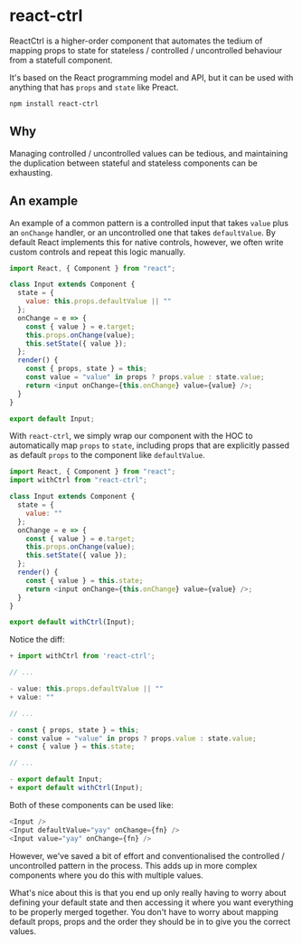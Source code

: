 # react-ctrl

ReactCtrl is a higher-order component that automates the tedium of mapping props to state for stateless / controlled / uncontrolled behaviour from a statefull component.

It's based on the React programming model and API, but it can be used with anything that has `props` and `state` like Preact.

```
npm install react-ctrl
```

## Why

Managing controlled / uncontrolled values can be tedious, and maintaining the duplication between stateful and stateless components can be exhausting.

## An example

An example of a common pattern is a controlled input that takes `value` plus an `onChange` handler, or an uncontrolled one that takes `defaultValue`. By default React implements this for native controls, however, we often write custom controls and repeat this logic manually.

```js
import React, { Component } from "react";

class Input extends Component {
  state = {
    value: this.props.defaultValue || ""
  };
  onChange = e => {
    const { value } = e.target;
    this.props.onChange(value);
    this.setState({ value });
  };
  render() {
    const { props, state } = this;
    const value = "value" in props ? props.value : state.value;
    return <input onChange={this.onChange} value={value} />;
  }
}

export default Input;
```

With `react-ctrl`, we simply wrap our component with the HOC to automatically map `props` to `state`, including props that are explicitly passed as default `props` to the component like `defaultValue`.

```js
import React, { Component } from "react";
import withCtrl from "react-ctrl";

class Input extends Component {
  state = {
    value: ""
  };
  onChange = e => {
    const { value } = e.target;
    this.props.onChange(value);
    this.setState({ value });
  };
  render() {
    const { value } = this.state;
    return <input onChange={this.onChange} value={value} />;
  }
}

export default withCtrl(Input);
```

Notice the diff:

```js
+ import withCtrl from 'react-ctrl';

// ...

- value: this.props.defaultValue || ""
+ value: ""

// ...

- const { props, state } = this;
- const value = "value" in props ? props.value : state.value;
+ const { value } = this.state;

// ...

- export default Input;
+ export default withCtrl(Input);
```

Both of these components can be used like:

```js
<Input />
<Input defaultValue="yay" onChange={fn} />
<Input value="yay" onChange={fn} />
```

However, we've saved a bit of effort and conventionalised the controlled / uncontrolled pattern in the process. This adds up in more complex components where you do this with multiple values.

What's nice about this is that you end up only really having to worry about defining your default state and then accessing it where you want everything to be properly merged together. You don't have to worry about mapping default props, props and the order they should be in to give you the correct values.

